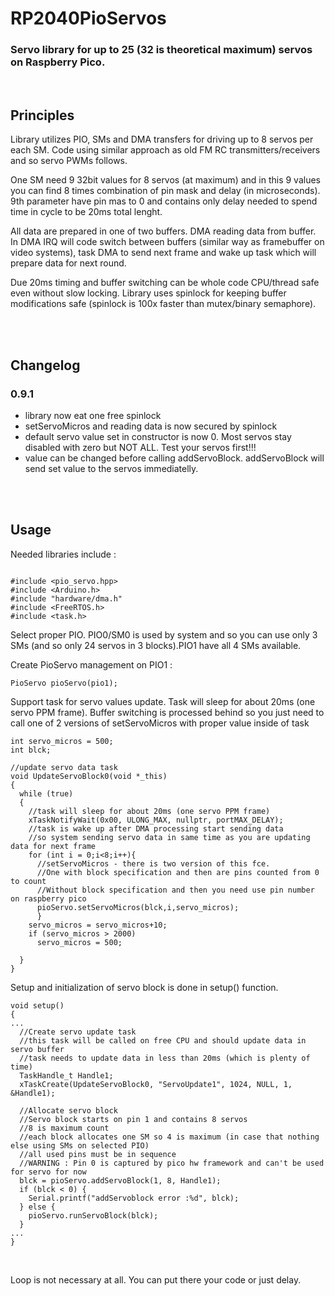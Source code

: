 # RP2040PioServos

### Servo library for up to 25 (32 is theoretical maximum) servos on Raspberry Pico.

<br>

## Principles

Library utilizes PIO, SMs and DMA transfers for driving up to 8 servos per each SM. Code using similar approach as old FM RC transmitters/receivers and so servo PWMs follows.

One SM need 9 32bit values for 8 servos (at maximum) and in this 9 values you can find 8 times combination of pin mask and delay (in microseconds). 9th parameter have pin mas to 0 and contains only delay needed to spend time in cycle to be 20ms total lenght.

All data are prepared in one of two buffers. DMA reading data from buffer. In DMA IRQ will code switch between buffers (similar way as framebuffer on video systems), task DMA to send next frame and wake up task which will prepare data for next round.

Due 20ms timing and buffer switching can be whole code CPU/thread safe even without slow locking. Library uses spinlock for keeping buffer modifications safe (spinlock is 100x faster than mutex/binary semaphore).




<br>
<br>

## Changelog

### 0.9.1
- library now eat one free spinlock
- setServoMicros and reading data is now secured by spinlock
- default servo value set in constructor is now 0. Most servos stay disabled with zero but NOT ALL. Test your servos first!!!
- value can be changed before calling addServoBlock. addServoBlock will send set value to the servos immediatelly.



<br>
<br>

## Usage

Needed libraries include :

```

#include <pio_servo.hpp>
#include <Arduino.h>
#include "hardware/dma.h"
#include <FreeRTOS.h>
#include <task.h>
```

Select proper PIO. PIO0/SM0 is used by system and so you can use only 3 SMs (and so only 24 servos in 3 blocks).PIO1 have all 4 SMs available.

Create PioServo management on PIO1 :
```
PioServo pioServo(pio1);
```

Support task for servo values update. Task will sleep for about 20ms (one servo PPM frame). Buffer switching is processed behind so you just need to call one of 2 versions of setServoMicros with proper value inside of task

```
int servo_micros = 500;
int blck;

//update servo data task
void UpdateServoBlock0(void *_this)
{
  while (true)
  {
    //task will sleep for about 20ms (one servo PPM frame)
    xTaskNotifyWait(0x00, ULONG_MAX, nullptr, portMAX_DELAY);
    //task is wake up after DMA processing start sending data
    //so system sending servo data in same time as you are updating data for next frame
    for (int i = 0;i<8;i++){
      //setServoMicros - there is two version of this fce. 
      //One with block specification and then are pins counted from 0 to count
      //Without block specification and then you need use pin number on raspberry pico
      pioServo.setServoMicros(blck,i,servo_micros); 
      }
    servo_micros = servo_micros+10;
    if (servo_micros > 2000)
      servo_micros = 500;

  }
}
```

Setup and initialization of servo block is done in setup() function.


```
void setup()
{
...
  //Create servo update task
  //this task will be called on free CPU and should update data in servo buffer
  //task needs to update data in less than 20ms (which is plenty of time)
  TaskHandle_t Handle1;
  xTaskCreate(UpdateServoBlock0, "ServoUpdate1", 1024, NULL, 1, &Handle1);

  //Allocate servo block
  //Servo block starts on pin 1 and contains 8 servos
  //8 is maximum count
  //each block allocates one SM so 4 is maximum (in case that nothing else using SMs on selected PIO)
  //all used pins must be in sequence
  //WARNING : Pin 0 is captured by pico hw framework and can't be used for servo for now
  blck = pioServo.addServoBlock(1, 8, Handle1);
  if (blck < 0) {
    Serial.printf("addServoblock error :%d", blck);
  } else {
    pioServo.runServoBlock(blck);
  }
...
}
```

<br>

Loop is not necessary at all. You can put there your code or just delay.

